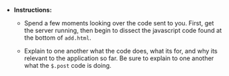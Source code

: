 * **Instructions:**

  * Spend a few moments looking over the code sent to you. First, get the server running, then begin to dissect the javascript code found at the bottom of `add.html`.

  * Explain to one another what the code does, what its for, and why its relevant to the application so far. Be sure to explain to one another what the `$.post` code is doing.